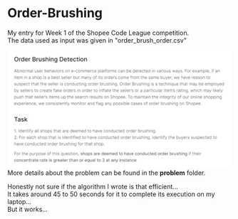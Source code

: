 # Order-Brushing
My entry for Week 1 of the Shopee Code League competition.  
The data used as input was given in "order_brush_order.csv"

![alt text](instructions.png)
More details about the problem can be found in the **problem** folder.

Honestly not sure if the algorithm I wrote is that efficient...  
It takes around 45 to 50 seconds for it to complete its execution on my laptop...  
But it works...
